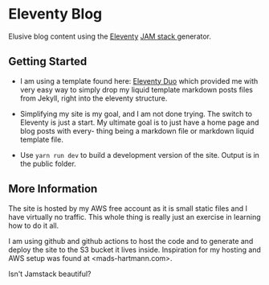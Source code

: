 # Eleventy Blog

Elusive blog content using the [Eleventy](https://www.11ty.dev/) 
[ JAM stack ](https://jamstack.org/) generator.

## Getting Started

- I am using a template found here: [Eleventy Duo](https://github.com/yinkakun/eleventy-duo)
which provided me with very easy way to simply drop my liquid template markdown posts files
from Jekyll, right into the eleventy structure.

- Simplifying my site is my goal, and I am not done trying. The switch to Eleventy is 
just a start. My ultimate goal is to just have a home page and blog posts with every-
thing being a markdown file or markdown liquid template file.

- Use `yarn run dev` to build a development version of the site. Output is in the 
public folder.

## More Information
The site is hosted by my AWS free account as it is small static files and I have
virtually no traffic. This whole thing is really just an exercise in learning how
to do it all. 

I am using github and github actions to host the code and to generate and deploy
the site to the S3 bucket it lives inside. Inspiration for my hosting and AWS setup
was found at <mads-hartmann.com>.

Isn't Jamstack beautiful?
